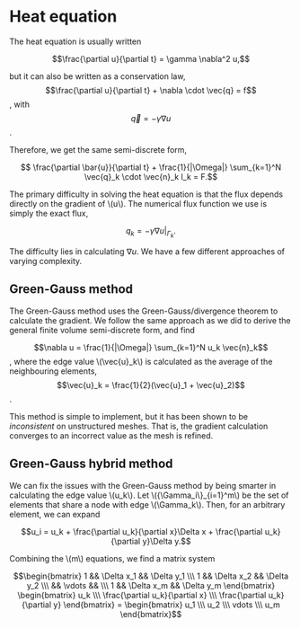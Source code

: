 # Heat equation
The heat equation is usually written

$$\frac{\partial u}{\partial t} = \gamma \nabla^2 u,$$

but it can also be written as a conservation law,
$$\frac{\partial u}{\partial t} + \nabla \cdot \vec{q} = f$$,
with
$$\vec{q} = -\gamma\nabla u$$.

Therefore, we get the same semi-discrete form,

$$ \frac{\partial \bar{u}}{\partial t} + \frac{1}{|\Omega|} \sum_{k=1}^N \vec{q}_k \cdot \vec{n}_k l_k = F.$$

The primary difficulty in solving the heat equation is that the flux depends directly on the gradient of \\(u\\). The numerical flux function we use is simply the exact flux,

$$q_k = -\gamma \nabla u\big\rvert_{\Gamma_k}.$$

The difficulty lies in calculating $\nabla u$. We have a few different approaches of varying complexity.

## Green-Gauss method
The Green-Gauss method uses the Green-Gauss/divergence theorem to calculate the gradient. We follow the same approach as we did to derive the general finite volume semi-discrete form, and find

$$\nabla u = \frac{1}{|\Omega|} \sum_{k=1}^N u_k \vec{n}_k$$,
where the edge value \\(\vec{u}_k\\) is calculated as the average of the neighbouring elements,
$$\vec{u}_k = \frac{1}{2}(\vec{u}_1 + \vec{u}_2)$$.

This method is simple to implement, but it has been shown to be *inconsistent* on unstructured meshes. That is, the gradient calculation converges to an incorrect value as the mesh is refined.

## Green-Gauss hybrid method
We can fix the issues with the Green-Gauss method by being smarter in calculating the edge value \\(u_k\\). Let \\(\{\Gamma_i\\}_{i=1}^m\\) be the set of elements that share a node with edge \\(\Gamma_k\\). Then, for an arbitrary element, we can expand

$$u_i = u_k + \frac{\partial u_k}{\partial x}\Delta x + \frac{\partial u_k}{\partial y}\Delta y.$$

Combining the \\(m\\) equations, we find a matrix system

$$\begin{bmatrix} 1 && \Delta x_1 && \Delta y_1 \\\ 1 && \Delta x_2 && \Delta y_2 \\\ && \vdots && \\\ 1 && \Delta x_m && \Delta y_m \end{bmatrix} \begin{bmatrix} u_k \\\ \frac{\partial u_k}{\partial x} \\\ \frac{\partial u_k}{\partial y} \end{bmatrix} = \begin{bmatrix} u_1 \\\ u_2 \\\ vdots \\\ u_m \end{bmatrix}$$
